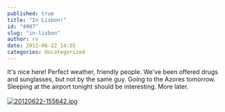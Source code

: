 ```yaml
---
published: true
title: "In Lisbon!"
id: "4907"
slug: "in-lisbon"
author: rv
date: 2012-06-22 14:55
categories: Uncategorized
---
```

It's nice here! Perfect weather, friendly people. We've been offered drugs and sunglasses, but not by the same guy. Going to the Azores tomorrow. Sleeping at the airport tonight should be interesting. More later.
<br /><br /><a href="https://s3.amazonaws.com/cfwblog/uploads/2012/06/20120622-155642.jpg"><img src="https://s3.amazonaws.com/cfwblog/uploads/2012/06/20120622-155642.jpg" alt="20120622-155642.jpg" class="alignnone size-full" /></a>